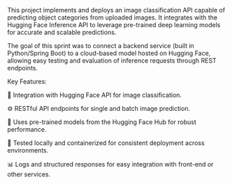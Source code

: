 This project implements and deploys an image classification API capable of predicting object categories from uploaded images.
It integrates with the Hugging Face Inference API to leverage pre-trained deep learning models for accurate and scalable predictions.

The goal of this sprint was to connect a backend service (built in Python/Spring Boot) to a cloud-based model hosted on Hugging Face, allowing easy testing and evaluation of inference requests through REST endpoints.

Key Features:

🧩 Integration with Hugging Face API for image classification.

⚙️ RESTful API endpoints for single and batch image prediction.

🧠 Uses pre-trained models from the Hugging Face Hub for robust performance.

🧪 Tested locally and containerized for consistent deployment across environments.

📊 Logs and structured responses for easy integration with front-end or other services.

